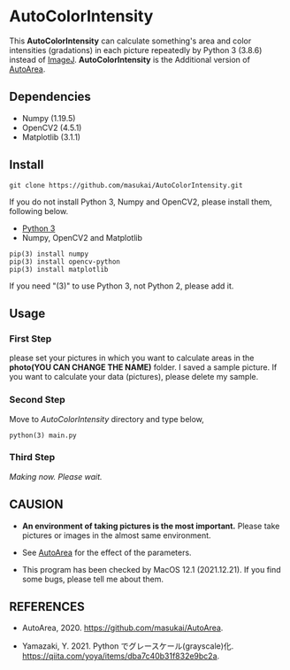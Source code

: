 # AutoColorIntensity

This **AutoColorIntensity** can calculate something's area and color intensities (gradations) in each picture repeatedly by Python 3 (3.8.6) instead of [ImageJ](https://imagej.nih.gov/ij/).
**AutoColorIntensity** is the Additional version of [AutoArea](https://github.com/masukai/AutoArea).

## Dependencies

- Numpy (1.19.5)
- OpenCV2 (4.5.1)
- Matplotlib (3.1.1)

## Install

```
git clone https://github.com/masukai/AutoColorIntensity.git
```

If you do not install Python 3, Numpy and OpenCV2, please install them, following below.

- [Python 3](https://www.python.org/downloads/)
- Numpy, OpenCV2 and Matplotlib

```
pip(3) install numpy
pip(3) install opencv-python
pip(3) install matplotlib
```

If you need "(3)" to use Python 3, not Python 2, please add it.

## Usage

### First Step

please set your pictures in which you want to calculate areas in the **photo(YOU CAN CHANGE THE NAME)** folder.
I saved a sample picture. If you want to calculate your data (pictures), please delete my sample.

### Second Step

Move to _AutoColorIntensity_ directory and type below,

```
python(3) main.py
```

### Third Step

_Making now. Please wait._

## CAUSION

- **An environment of taking pictures is the most important.**
  Please take pictures or images in the almost same environment.

- See [AutoArea](https://github.com/masukai/AutoArea) for the effect of the parameters.

- This program has been checked by MacOS 12.1 (2021.12.21).
  If you find some bugs, please tell me about them.

## REFERENCES

- AutoArea, 2020. https://github.com/masukai/AutoArea.

- Yamazaki, Y. 2021. Python でグレースケール(grayscale)化. https://qiita.com/yoya/items/dba7c40b31f832e9bc2a.

